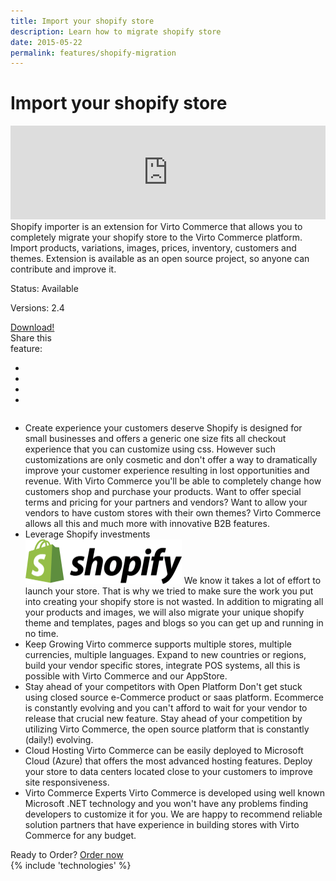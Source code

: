 ```yaml
---
title: Import your shopify store
description: Learn how to migrate shopify store
date: 2015-05-22
permalink: features/shopify-migration
---
```

<div class="features">
	<div class="responsive">
		<h1 class="title">Import your shopify store</h1>
	</div>
	<div class="features-content clearfix">
		<div class="responsive">
			<div class="column">
				<iframe frameborder="0" width="100%" allowfullscreen="" src="https://www.youtube.com/embed/CWYlKO9nJgw"></iframe>
			</div>
			<div class="column">
				<div class="feature-descr">
					Shopify importer is an extension for Virto Commerce that allows you to completely migrate your shopify store to
					the Virto Commerce platform. Import products, variations, images, prices, inventory, customers and themes. Extension is
					available as an open source project, so anyone can contribute and improve it.
				</div>
			</div>
		</div>
	</div>
	<div class="features-meta clearfix">
		<div class="responsive">
			<div class="column">
				<div class="feature-info">
					<p>Status: Available</p>
					<p>Versions: 2.4</p>
				</div>
				<a class="button white large" href="https://virtocommerce.com/apps/extensions/import-from-shopify-to-virtocommerce-platform" target="_blank">Download!</a>
			</div>
			<div class="column">
				<div class="feauture-soc">
					<span class="feauture-soc_name">Share this <br>feature:</span>
					<ul class="list __inline __socials">
						<li class="list-item">
							<a target="_blank" href="http://twitter.com/share?url=https://virtocommerce.com/features/shopify-migration"></a>
						</li>
						<li class="list-item fb">
							<a target="_blank" href="//www.facebook.com/sharer.php?u=https://virtocommerce.com/features/shopify-migration"></a>
						</li>
						<li class="list-item plus">
							<a target="_blank" href="http://plus.google.com/share?url=https://virtocommerce.com/features/shopify-migration"></a>
						</li>
						<li class="list-item ln">
							<a target="_blank" href="http://www.linkedin.com/company/virtoway/virto-commerce-788516/product?trk=biz_product"></a>
						</li>
					</ul>
				</div>
			</div>
		</div>
	</div>
	<div class="features-list __responsive">
		<ul class="list">
			<li class="list-item">
				<span class="title">Create experience your customers deserve</span>
				<span class="descr">
					Shopify is designed for small businesses and offers a generic one size fits all checkout experience that you can customize using css. 
					However such customizations are only cosmetic and don't offer a way to dramatically improve your customer experience resulting
					in lost opportunities and revenue. With Virto Commerce you'll be able to completely change how customers shop and purchase your products. 
				</span>
				<span class="descr">
					Want to offer special terms and pricing for your partners and vendors? Want to allow your vendors to have custom stores with their own themes? 
					Virto Commerce allows all this and much more with innovative B2B features.
				</span>
			</li>
			<li class="list-item">
				<div class="title">Leverage Shopify investments</div>
				<img alt="" src="../assets/images/shopify/shopify-default.png" style="width: 250px">
				<span class="descr">
					We know it takes a lot of effort to launch your store. That is why we tried to make sure the work you put into creating your shopify store is not wasted.
					In addition to migrating all your products and images, we will also migrate your unique shopify theme and templates, pages and blogs so 
					you can get up and running in no time.
				</span>
			</li>
			<li class="list-item">
				<span class="title">Keep Growing</span>
				<span class="descr">
					Virto commerce supports multiple stores, multiple currencies, multiple languages. Expand to new countries or regions, 
					build your vendor specific stores, integrate POS systems, all this is possible with Virto Commerce and our AppStore. 
				</span>
			</li>
			<li class="list-item">
				<span class="title">Stay ahead of your competitors with Open Platform</span>
				<span class="descr">
					Don't get stuck using closed source e-Commerce product or saas platform. Ecommerce is constantly evolving and 
					you can't afford to wait for your vendor to release that crucial new feature. Stay ahead of your 
					competition by utilizing Virto Commerce, the open source platform that is constantly (daily!) evolving.
				</span>
			</li>
			<li class="list-item">
				<span class="title">Cloud Hosting</span>
				<span class="descr">
					Virto Commerce can be easily deployed to Microsoft Cloud (Azure) that offers the most advanced hosting
					features. Deploy your store to data centers located close to your customers to improve site responsiveness.
				</span>
			</li>
			<li class="list-item">
				<span class="title">Virto Commerce Experts</span>
				<span class="descr">
					Virto Commerce is developed using well known Microsoft .NET technology and you won't have any problems finding developers to customize it for you. 
					We are happy to recommend reliable solution partners that have experience in building stores with Virto Commerce for any budget.
				</span>                    
			</li>
		</ul>
	</div>
</div>
<div class="try-it">
	<span class="try-it-text">Ready to Order?</span> <a class="button fill" href="/contact-us">Order now</a>
</div>
{% include 'technologies' %}